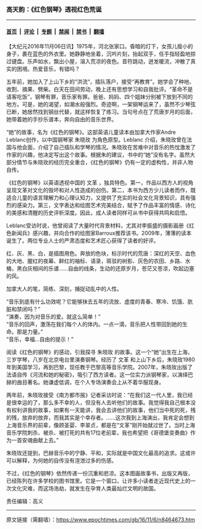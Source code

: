 ### 高天韵：《红色钢琴》透视红色荒诞

---

#### [首页](../../../..?n8464673) &nbsp;|&nbsp; [评论](../../../../../epoch-comment?n8464673) &nbsp;|&nbsp; [专题](../../../../../epoch-special?n8464673) &nbsp;|&nbsp; [禁闻](../../../../../epoch-news?n8464673) &nbsp;|&nbsp; [禁书](../../../../../books?n8464673) &nbsp;|&nbsp; [翻墙](https://github.com/gfw-breaker/nogfw/blob/master/README.md?n8464673)


<div class="post_content" id="artbody" itemprop="articleBody">
 <!-- article content begin -->
 <p>
  【大纪元2016年11月06日讯】1975年，河北张家口。昏暗的灯下，女孩儿瘦小的身子，裹在蓝色的外衣里。她静静地坐着，沉吟片刻，抬起双手，任手指轻盈地掠过键盘。乐声如水，飘出小屋，溶入荒凉的夜色。音符跳动，迸发暖流，冲散了真实的困境。热爱音乐，有错吗？
 </p>
 <p>
  五年前，她加入了上山下乡的“洪流“，插队落户，接受“再教育”。她学会了种地、收割、摘果、劈柴。白天在田间劳动，晚上还有思想学习和自我批评。“革命不是请客吃饭”，钢琴有罪，音乐家有罪。爸爸、妈妈、四个姐妹分别被下放到不同的地方。可是，她的渴望，如潮水般强烈。奇迹啊，一架钢琴运来了，虽然不少琴弦已断，她居然找到钢丝代替，就这样恢复了练习。当句号点在了荒唐岁月的后面，她带着她的手抄乐谱本，奔向自由的音乐世界。
 </p>
 <p>
  “她”的故事，名为《红色的钢琴》。这部英语儿童读本由加拿大作家Andre Leblanc创作，以中国钢琴家
  <ok href="https://www.epochtimes.com/gb/tag/%E6%9C%B1%E6%99%93%E7%8E%AB.html">
   朱晓玫
  </ok>
  为角色原型。Leblanc 介绍，朱晓玫曾在法国与他会面，介绍了自己插队和学琴的情况。朱晓玫在苦难中对音乐的热忱激发了作家的兴趣，他决定写出这个故事。根据朱的建议，书中的“她”没有名字。虽然大部分情节与朱晓玫的经历完全重合，《红色的钢琴》仍有一定的虚构性，并非人物自传。
 </p>
 <p>
  《红色的钢琴》以英语透视中国的
  <ok href="https://www.epochtimes.com/gb/tag/%E6%96%87%E9%9D%A9.html">
   文革
  </ok>
  ，独具特色。第一，作品以西方人的视角呈现文革对文化的毁坏和对人性造成的创伤。第二，本书为西方少儿读者而作，既适合儿童的语言理解力和心理认知力，又提供了充实的社会文化背景知识，具有强烈的感染力。第三，文字表达和绘图艺术完美结合，赋予了作品丰富的情感、诗化的美感和清醒的历史评析深度。因此，成人读者同样可从书中获得共鸣和启悟。
 </p>
 <p>
  Leblanc受访时说，他曾阅读了大量时代背景材料，尤其对李振盛的摄影画册《红色新闻兵》感兴趣，并向合作的绘图家Barroux推荐该书。2009年，薄薄的读本诞生了。两位专业人士的严肃态度和艺术匠心获得了读者的好评。
 </p>
 <p>
  红、灰、黑、白，是插图用色。奔放的色块，标示时代的荒唐：深红的天空、血色的大地、腥红的夜幕、鲜红的袖标、语录，斑驳的树影、灰色的农田、乡路、水桶，黑白灰相间的乐谱……自由的线条，生动的还原岁月，苍茫又苍凉，吹起边塞的风。
 </p>
 <p>
  加拿大人的笔，简练、深刻，捕捉动乱中的人性。
 </p>
 <p>
  “音乐到底有什么功效呢？它能够抹去五年的流放、虚度的青春、寒冷、饥饿、肮脏和禁闭吗？”
  <br/>
  “演奏，因为对音乐的爱。就这么简单！”
  <br/>
  “音乐的回声，激荡在我们每个人的体内。一点一滴，音乐把人性带回到她的生命。那是力量。”
  <br/>
  “音乐，幸福…自由的提示！”
 </p>
 <p>
  阅读《红色的钢琴》的感动，引我探寻
  <ok href="https://www.epochtimes.com/gb/tag/%E6%9C%B1%E6%99%93%E7%8E%AB.html">
   朱晓玫
  </ok>
  的故事。这一个“她”出生在上海，三岁学琴，八岁在北京电台里演奏钢琴。经历了
  <ok href="https://www.epochtimes.com/gb/tag/%E6%96%87%E9%9D%A9.html">
   文革
  </ok>
  和上山下乡后，朱晓玫1980年到美国学习，再到巴黎，现任教于巴黎高等音乐学院。2007年，朱晓玫出版了法语自传《河流和她的秘密》，吸引了西方读者。这一位实力派钢琴家，以演绎巴赫的曲目著名。她谦虚低调，在个人专场演奏会上从不着华服现身。
 </p>
 <p>
  两年前，朱晓玫接受《南方都市报》记者采访时说：“在我们这一代人里，我已经是很幸运的了，那么多不幸的人，但没有人去听他们的故事。我觉得我自己根本没有权利讲我的故事，如果有一天能讲，我会去讲他们的故事，他们当中死的死，残的残，放弃的放弃，而我其实是个幸存者。……这次我到上海演出，我肯定会想到上海音乐界的前辈，像顾圣婴、李翠贞，都是在“文革”刚开始就过世了。当时上海音乐学院刺杀、被杀、被打死的共有17位老前辈，我也希望把《哥德堡变奏曲》作为一首安魂曲献上去。”
 </p>
 <p>
  朱晓玫还提到，巴赫音乐中的宁静、平和，实际就是中国文化最高的追求。这或许可以解释，为何她的自传没有渲泄过多的伤感。
 </p>
 <p>
  不过，《红色的钢琴》依然传递一份沉重和悲凉。这本图画故事书，出版又再版，已经陈列在许多学校的图书馆里。它是一个窗口，让许多小读者走近现代史上的一次文化灾难，而这场浩劫，就发生在孕育人类最灿烂文明的故国。
 </p>
 <p>
  责任编辑：高义
 </p>
 <!-- article content end -->
 <div id="below_article_ad">
 </div>
</div>


---

原文链接（需翻墙）：https://www.epochtimes.com/gb/16/11/6/n8464673.htm